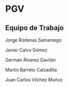 # PGV

## Equipo de Trabajo
Jorge Ródenas Samaniego

Javier Calvo Gómez

Germán Álvarez Gavilán

Martin Barreto Calzadilla

Juan Carlos Vílchez Muñoz

